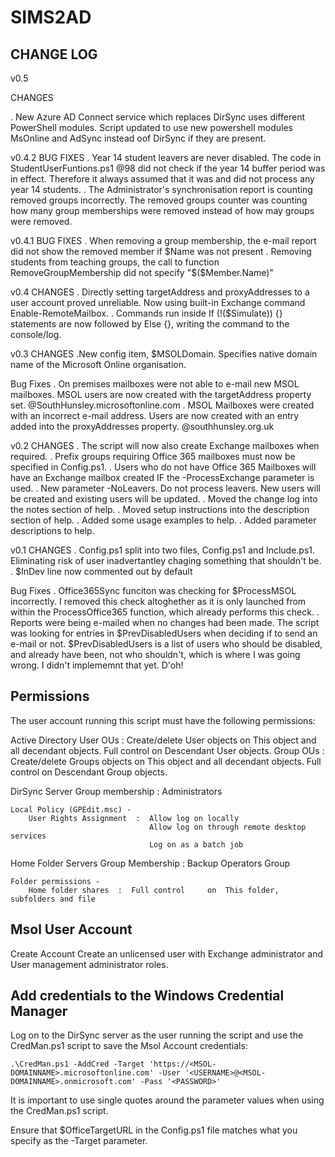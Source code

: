 # SIMS2AD

CHANGE LOG
----------
v0.5

CHANGES

. New Azure AD Connect service which replaces DirSync uses different PowerShell modules.
Script updated to use new powershell modules MsOnline and AdSync instead oof DirSync if they are present.

v0.4.2
BUG FIXES
. Year 14 student leavers are never disabled.
The code in StudentUserFuntions.ps1 @98 did not check if the year 14 buffer period was in effect. Therefore it always assumed that it was and did not process any year 14 students.
. The Administrator's synchronisation report is counting removed groups incorrectly.
The removed groups counter was counting how many group memberships were removed instead of how may groups were removed.

v0.4.1
BUG FIXES
. When removing a group membership, the e-mail report did not show the removed member if $Name was not present
. Removing students from teaching groups, the call to function RemoveGroupMembership did not specify "$($Member.Name)"
	
v0.4
CHANGES
. Directly setting targetAddress and proxyAddresses to a user account proved unreliable. Now using built-in Exchange command Enable-RemoteMailbox.
. Commands run inside If (!($Simulate)) {} statements are now followed by Else {}, writing the command to the console/log.
	
v0.3
CHANGES
.New config item, $MSOLDomain. Specifies native domain name of the Microsoft Online organisation.
	
Bug Fixes
. On premises mailboxes were not able to e-mail new MSOL mailboxes. MSOL users are now created with the targetAddress property set. <mailprefix>@SouthHunsley.microsoftonline.com
. MSOL Mailboxes were created with an incorrect e-mail address. Users are now created with an entry added into the proxyAddresses property. <mailprefix>@southhunsley.org.uk
	
v0.2
CHANGES
. The script will now also create Exchange mailboxes when required.
. Prefix groups requiring Office 365 mailboxes must now be specified in Config.ps1.
. Users who do not have Office 365 Mailboxes will have an Exchange mailbox created IF the -ProcessExchange parameter is used.
. New parameter -NoLeavers. Do not process leavers. New users will be created and existing users will be updated.
. Moved the change log into the notes section of help.
. Moved setup instructions into the description section of help.
. Added some usage examples to help.
. Added parameter descriptions to help.

v0.1
CHANGES
. Config.ps1 split into two files, Config.ps1 and Include.ps1. Eliminating risk of user inadvertantley chaging something that shouldn't be.
. $InDev line now commented out by default
	
Bug Fixes
. Office365Sync funciton was checking for $ProcessMSOL incorrectly. I removed this check altoghether as it is only launched from within the ProcessOffice365 function, which already performs this check.
. Reports were being e-mailed when no changes had been made. The script was looking for entries in $PrevDisabledUsers when deciding if to send an e-mail or not. $PrevDisabledUsers is a list of users who should be disabled, and already have been, not who shouldn't, which is where I was going wrong. I didn't implememnt that yet. D'oh!

Permissions
-----------
The user account running this script must have the following permissions:

Active Directory
	User OUs   :  Create/delete User objects    on  This object and all decendant objects.
	              Full control                  on  Descendant User objects.
	Group OUs  :  Create/delete Groups objects  on  This object and all decendant objects.
	              Full control                  on  Descendant Group objects.

DirSync Server
	Group membership        :  Administrators
	
	Local Policy (GPEdit.msc) -
		User Rights Assignment  :  Allow log on locally
			                       Allow log on through remote desktop services
		                           Log on as a batch job

Home Folder Servers
	Group Membership  :  Backup Operators Group
	
	Folder permissions -
		Home folder shares  :  Full control     on  This folder, subfolders and file

Msol User Account
-----------------

Create Account
	Create an unlicensed user with Exchange administrator and User management administrator roles.

Add credentials to the Windows Credential Manager
-------------------------------------------------
Log on to the DirSync server as the user running the script and use the CredMan.ps1 script to save the Msol Account credentials:

	.\CredMan.ps1 -AddCred -Target 'https://<MSOL-DOMAINNAME>.microsoftonline.com' -User '<USERNAME>@<MSOL-DOMAINNAME>.onmicrosoft.com' -Pass '<PASSWORD>'

It is important to use single quotes around the parameter values when using the CredMan.ps1 script.

Ensure that $OfficeTargetURL in the Config.ps1 file matches what you specify as the -Target parameter.
